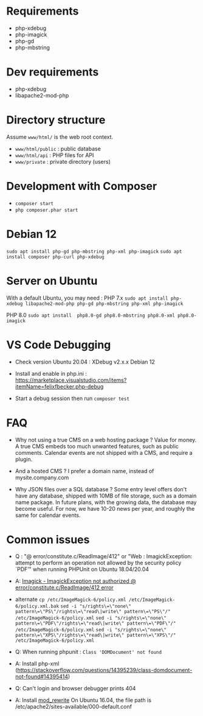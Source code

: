 # Requirements
- php-xdebug
- php-imagick
- php-gd
- php-mbstring

# Dev requirements
- php-xdebug
- libapache2-mod-php

# Directory structure
Assume `www/html/` is the web root context.

- `www/html/public` : public database
- `www/html/api` : PHP files for API
- `www/private` : private directory (users)


# Development with Composer
- `composer start`
- `php composer.phar start`

# Debian 12
`sudo apt install php-gd php-mbstring php-xml php-imagick`
`sudo apt install composer php-curl php-xdebug`

# Server on Ubuntu
With a default Ubuntu, you may need : 
PHP 7.x
`sudo apt install php-xdebug libapache2-mod-php php-gd php-mbstring php-xml php-imagick`

PHP 8.0
`sudo apt install  php8.0-gd php8.0-mbstring php8.0-xml php8.0-imagick`

# VS Code Debugging
- Check version
Ubuntu 20.04 : XDebug v2.x.x
Debian 12


- Install and enable in php.ini :
https://marketplace.visualstudio.com/items?itemName=felixfbecker.php-debug

- Start a debug session then run `composer test`


# FAQ

- Why not using a true CMS on a web hosting package ?
Value for money. A true CMS embeds too much unwanted features, such as public comments. Calendar events are not shipped with a CMS, and require a plugin.

- And a hosted CMS ?
I prefer a domain name, instead of mysite.company.com

- Why JSON files over a SQL database ?
Some entry level offers don't have any database, shipped with 10MB of file storage, such as a domain name package.
In future plans, with the growing data, the database may become useful. For now, we have 10-20 news per year, and roughly the same for calendar events.

# Common issues

- Q : "@ error/constitute.c/ReadImage/412" or "Web : ImagickException: attempt to perform an operation not allowed by the security policy `PDF’" when running PHPUnit on Ubuntu 18.04/20.04
- A: [Imagick - ImagickException not authorized @ error/constitute.c/ReadImage/412 error](https://stackoverflow.com/questions/52817741/imagick-imagickexception-not-authorized-error-constitute-c-readimage-412-err)

- alternate 
`cp /etc/ImageMagick-6/policy.xml /etc/ImageMagick-6/policy.xml.bak`
`sed -i "s/rights\=\"none\" pattern\=\"PS\"/rights\=\"read\|write\" pattern\=\"PS\"/" /etc/ImageMagick-6/policy.xml`
`sed -i "s/rights\=\"none\" pattern\=\"PDF\"/rights\=\"read\|write\" pattern\=\"PDF\"/" /etc/ImageMagick-6/policy.xml`
`sed -i "s/rights\=\"none\" pattern\=\"XPS\"/rights\=\"read\|write\" pattern\=\"XPS\"/" /etc/ImageMagick-6/policy.xml`

- Q: When running phpunit : `Class 'DOMDocument' not found`
- A: Install php-xml (https://stackoverflow.com/questions/14395239/class-domdocument-not-found#14395414)

- Q: Can't login and browser debugger prints 404
- A: Install [mod_rewrite](https://stackoverflow.com/questions/17745310/how-to-enable-mod-rewrite-in-lamp-on-ubuntu#17745379)
On Ubuntu 16.04, the file path is /etc/apache2/sites-available/000-default.conf
